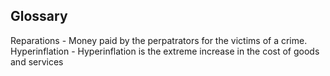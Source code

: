 ## Glossary

Reparations - Money paid by the perpatrators for the victims of a crime.
Hyperinflation - Hyperinflation is the extreme increase in the cost of goods and services
	